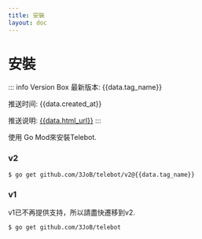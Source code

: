 ```yaml
---
title: 安裝
layout: doc
---
```


# 安裝

<script lang="ts" setup>
    import { data } from './install.data.ts'
</script>

::: info Version Box
最新版本: {{data.tag_name}}

推送时间: {{data.created_at}}

推送说明: <a href='{{data.html_url}}'>{{data.html_url}}</a>
:::

使用 Go Mod來安裝Telebot.

### v2
```bash-vue
$ go get github.com/3JoB/telebot/v2@{{data.tag_name}}
```

### v1
v1已不再提供支持，所以請盡快遷移到v2.
```bash
$ go get github.com/3JoB/telebot
```